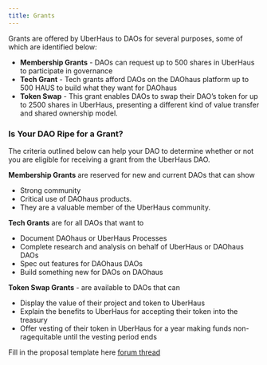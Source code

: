 ```yaml
---
title: Grants
---
```


Grants are offered by UberHaus to DAOs for several purposes, some of which are identified below: 
 
- **Membership Grants** - DAOs can request up to 500 shares in UberHaus to participate in governance
- **Tech Grant** - Tech grants afford DAOs on the DAOhaus platform up to 500 HAUS to build what they want for DAOhaus
- **Token Swap** - This grant enables DAOs to swap their DAO’s token for up to 2500 shares in UberHaus, presenting a different kind of value transfer and shared ownership model.
 
### Is Your DAO Ripe for a Grant? 
 
The criteria outlined below can help your DAO to determine whether or not you are eligible for receiving a grant from the UberHaus DAO.  
 
**Membership Grants** are reserved for new and current DAOs that can show 
- Strong community
- Critical use of DAOhaus products.
- They are a valuable member of the UberHaus community.
 
**Tech Grants** are for all DAOs that want to
- Document DAOhaus or UberHaus Processes
- Complete research and analysis on behalf of UberHaus or DAOhaus DAOs
- Spec out features for DAOhaus DAOs
- Build something new for DAOs on DAOhaus
 
**Token Swap Grants** - are available to DAOs that can 
- Display the value of their project and token to UberHaus
- Explain the benefits to UberHaus for accepting their token into the treasury
- Offer vesting of their token in UberHaus for a year making funds non-ragequitable until the vesting period ends

Fill in the proposal template here
[forum thread](https://forum.daohaus.club/t/dao-grants-thread/1030)

